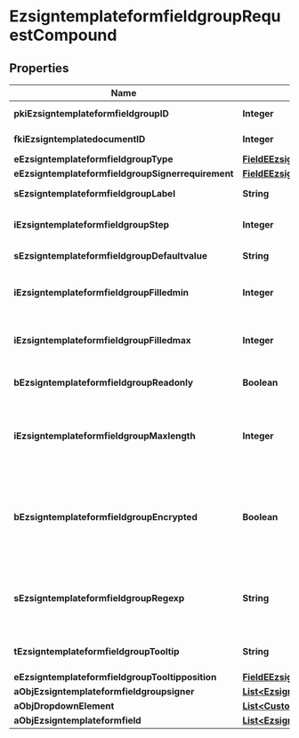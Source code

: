 

# EzsigntemplateformfieldgroupRequestCompound

## Properties

Name | Type | Description | Notes
------------ | ------------- | ------------- | -------------
**pkiEzsigntemplateformfieldgroupID** | **Integer** | The unique ID of the Ezsigntemplateformfieldgroup |  [optional]
**fkiEzsigntemplatedocumentID** | **Integer** | The unique ID of the Ezsigntemplatedocument | 
**eEzsigntemplateformfieldgroupType** | [**FieldEEzsigntemplateformfieldgroupType**](FieldEEzsigntemplateformfieldgroupType.md) |  | 
**eEzsigntemplateformfieldgroupSignerrequirement** | [**FieldEEzsigntemplateformfieldgroupSignerrequirement**](FieldEEzsigntemplateformfieldgroupSignerrequirement.md) |  | 
**sEzsigntemplateformfieldgroupLabel** | **String** | The Label for the Ezsigntemplateformfieldgroup | 
**iEzsigntemplateformfieldgroupStep** | **Integer** | The step when the Ezsigntemplatesigner will be invited to fill the form fields | 
**sEzsigntemplateformfieldgroupDefaultvalue** | **String** | The default value for the Ezsigntemplateformfieldgroup | 
**iEzsigntemplateformfieldgroupFilledmin** | **Integer** | The minimum number of Ezsigntemplateformfield that must be filled in the Ezsigntemplateformfieldgroup | 
**iEzsigntemplateformfieldgroupFilledmax** | **Integer** | The maximum number of Ezsigntemplateformfield that must be filled in the Ezsigntemplateformfieldgroup | 
**bEzsigntemplateformfieldgroupReadonly** | **Boolean** | Whether the Ezsigntemplateformfieldgroup is read only or not. | 
**iEzsigntemplateformfieldgroupMaxlength** | **Integer** | The maximum length for the value in the Ezsigntemplateformfieldgroup  This can only be set if eEzsigntemplateformfieldgroupType is **Text** or **Textarea** |  [optional]
**bEzsigntemplateformfieldgroupEncrypted** | **Boolean** | Whether the Ezsigntemplateformfieldgroup is encrypted in the database or not. Encrypted values are not displayed on the Ezsigndocument. This can only be set if eEzsigntemplateformfieldgroupType is **Text** or **Textarea** |  [optional]
**sEzsigntemplateformfieldgroupRegexp** | **String** | A regular expression to indicate what values are acceptable for the Ezsigntemplateformfieldgroup.  This can only be set if eEzsigntemplateformfieldgroupType is **Text** or **Textarea** |  [optional]
**tEzsigntemplateformfieldgroupTooltip** | **String** | A tooltip that will be presented to Ezsigntemplatesigner about the Ezsigntemplateformfieldgroup |  [optional]
**eEzsigntemplateformfieldgroupTooltipposition** | [**FieldEEzsigntemplateformfieldgroupTooltipposition**](FieldEEzsigntemplateformfieldgroupTooltipposition.md) |  |  [optional]
**aObjEzsigntemplateformfieldgroupsigner** | [**List&lt;EzsigntemplateformfieldgroupsignerRequestCompound&gt;**](EzsigntemplateformfieldgroupsignerRequestCompound.md) |  | 
**aObjDropdownElement** | [**List&lt;CustomDropdownElementRequestCompound&gt;**](CustomDropdownElementRequestCompound.md) |  |  [optional]
**aObjEzsigntemplateformfield** | [**List&lt;EzsigntemplateformfieldRequestCompound&gt;**](EzsigntemplateformfieldRequestCompound.md) |  | 




